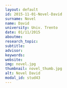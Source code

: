 ```yaml
---
layout: default 
id: 2015-11-01-Novel-David
surname: Novel
name: David
university: Univ. Trento
date: 01/11/2015
aboutme: 
research_topic: 
subtitle: 
advisor: 
keywords: 
website: 
img: novel.jpg
thumbnail: novel_thumb.jpg
alt: Novel David
modal_id: stud43
---
```

